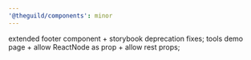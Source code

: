 ```yaml
---
'@theguild/components': minor
---
```


extended footer component + storybook deprecation fixes;
tools demo page + allow ReactNode as prop + allow rest props;
